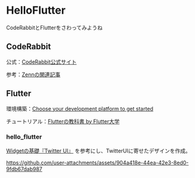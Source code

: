 # HelloFlutter

CodeRabbitとFlutterをさわってみようね

## CodeRabbit

公式：[CodeRabbit公式サイト](https://coderabbit.ai/ja/)

参考：[Zennの関連記事](https://zenn.dev/minedia/articles/7928ef7545b393)

## Flutter

環境構築：[Choose your development platform to get started](https://flutter.dev/docs/get-started/install)

チュートリアル：[Flutterの教科書 by Flutter大学](https://zenn.dev/flutteruniv/books/flutter-textbook)

### hello_flutter

[Widgetの基礎『Twitter UI』](https://zenn.dev/flutteruniv/books/flutter-textbook/viewer/make-twitter-ui) を参考にし、TwitterUIに寄せたデザインを作成。

https://github.com/user-attachments/assets/904a418e-44ea-42e3-8ed0-9fdb67dab987

